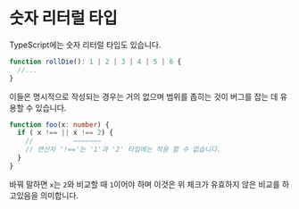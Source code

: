 # 숫자 리터럴 타입

TypeScript에는 숫자 리터럴 타입도 있습니다.

```ts
function rollDie(): 1 | 2 | 3 | 4 | 5 | 6 {
  //...
}
```

이들은 명시적으로 작성되는 경우는 거의 없으며 범위를 좁히는 것이 버그를 잡는 데 유용할 수 있습니다.

```ts
function foo(x: number) {
  if ( x !== || x !== 2) {
    //          ~~~~~~~
    // 연산자 '!=='는 '1'과 '2' 타입에는 적용 할 수 없습니다.
  }
}
```

바꿔 말하면 `x`는 `2`와 비교할 때 `1`이어야 하며 이것은 위 체크가 유효하지 않은 비교를 하고있음을 의미합니다.